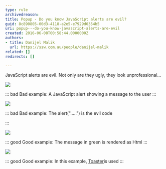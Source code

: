 ```yaml
---
type: rule
archivedreason: 
title: Popup - Do you know JavaScript alerts are evil?
guid: 8c890805-00d3-4118-a2e5-e7929d0354b5
uri: popup---do-you-know-javascript-alerts-are-evil
created: 2016-06-08T00:58:44.0000000Z
authors:
- title: Danijel Malik
  url: https://ssw.com.au/people/danijel-malik
related: []
redirects: []

---
```


JavaScript alerts are evil. Not only are they ugly, they look unprofessional...

<!--endintro-->




![](JS_Alert.png)


::: bad
Bad example: A JavaScript alert showing a message to the user
:::





![](JSAlert_Code.png)


::: bad
Bad example: The alert(".....") is the evil code

:::





![](Toastr_Alert.png)


::: good
Good example: The message in green is rendered as Html
:::





![](JS_Alert_2.png)


::: good
Good example: In this example, [Toaster](https://github.com/CodeSeven/toastr)is used
:::
